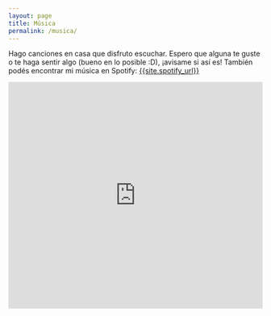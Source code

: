 ```yaml
---
layout: page
title: Música
permalink: /musica/
---
```


<p>
Hago canciones en casa que disfruto escuchar. Espero que alguna te guste o te haga sentir algo (bueno en lo posible :D), ¡avisame si así es!
También podés encontrar mi música en Spotify: <a href="{{site.spotify_url}}">{{site.spotify_url}}</a>
</p>

<iframe width="100%" height="450" scrolling="no" frameborder="no" src="https://w.soundcloud.com/player/?url=https%3A//api.soundcloud.com/users/176023289&amp;color=ff5500&amp;auto_play=false&amp;hide_related=false&amp;show_comments=true&amp;show_user=true&amp;show_reposts=false"></iframe>
